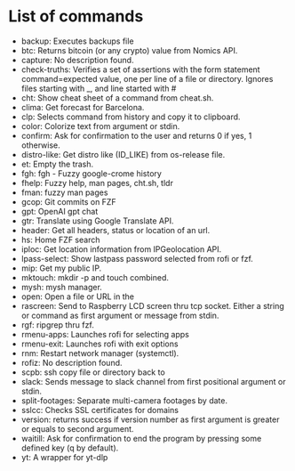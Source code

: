 # List of commands

- backup: Executes backups file
- btc: Returns bitcoin (or any crypto) value from Nomics API.
- capture: No description found.
- check-truths: Verifies a set of assertions with the form statement command=expected value, one per line of a file or directory. Ignores files starting with _, and line started with #
- cht: Show cheat sheet of a command from cheat.sh.
- clima: Get forecast for Barcelona.
- clp: Selects command from history and copy it to clipboard.
- color: Colorize text from argument or stdin.
- confirm: Ask for confirmation to the user and returns 0 if yes, 1 otherwise.
- distro-like: Get distro like (ID_LIKE) from os-release file.
- et: Empty the trash.
- fgh: fgh - Fuzzy google-crome history
- fhelp: Fuzzy help, man pages, cht.sh, tldr
- fman: fuzzy man pages
- gcop: Git commits on FZF
- gpt: OpenAI gpt chat
- gtr: Translate using Google Translate API.
- header: Get all headers, status or location of an url.
- hs: Home FZF search
- iploc: Get location information from IPGeolocation API.
- lpass-select: Show lastpass password selected from rofi or fzf.
- mip: Get my public IP.
- mktouch: mkdir -p and touch combined.
- mysh: mysh manager.
- open: Open a file or URL in the
- rascreen: Send to Raspberry LCD screen thru tcp socket. Either a string or command as first argument or message from stdin.
- rgf: ripgrep thru fzf.
- rmenu-apps: Launches rofi for selecting apps
- rmenu-exit: Launches rofi with exit options
- rnm: Restart network manager (systemctl).
- rofiz: No description found.
- scpb: ssh copy file or directory back to
- slack: Sends message to slack channel from first positional argument or stdin.
- split-footages: Separate multi-camera footages by date.
- sslcc: Checks SSL certificates for domains
- version: returns success if version number as first argument is greater or equals to second argument.
- waitill: Ask for confirmation to end the program by pressing some defined key (q by default).
- yt: A wrapper for yt-dlp
